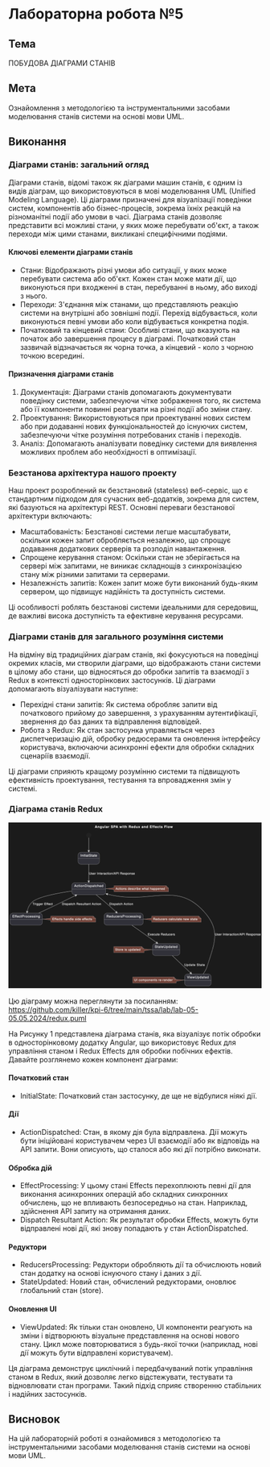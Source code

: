 # Лабораторна робота №5

## Тема

ПОБУДОВА ДІАГРАМИ СТАНІВ

## Мета

Ознайомлення з методологією та інструментальними засобами моделювання станів системи на основі мови UML.

## Виконання

### Діаграми станів: загальний огляд

Діаграми станів, відомі також як діаграми машин станів, є одним із видів діаграм, що використовуються в мові моделювання UML (Unified Modeling Language). Ці діаграми призначені для візуалізації поведінки систем, компонентів або бізнес-процесів, зокрема їхніх реакцій на різноманітні події або умови в часі. Діаграма станів дозволяє представити всі можливі стани, у яких може перебувати об'єкт, а також переходи між цими станами, викликані специфічними подіями.

#### Ключові елементи діаграми станів

- Стани: Відображають різні умови або ситуації, у яких може перебувати система або об'єкт. Кожен стан може мати дії, що виконуються при входженні в стан, перебуванні в ньому, або виході з нього.
- Переходи: З'єднання між станами, що представляють реакцію системи на внутрішні або зовнішні події. Перехід відбувається, коли виконуються певні умови або коли відбувається конкретна подія.
- Початковий та кінцевий стани: Особливі стани, що вказують на початок або завершення процесу в діаграмі. Початковий стан зазвичай відзначається як чорна точка, а кінцевий - коло з чорною точкою всередині.

#### Призначення діаграми станів

1. Документація: Діаграми станів допомагають документувати поведінку системи, забезпечуючи чітке зображення того, як система або її компоненти повинні реагувати на різні події або зміни стану.
2. Проектування: Використовуються при проектуванні нових систем або при додаванні нових функціональностей до існуючих систем, забезпечуючи чітке розуміння потребованих станів і переходів.
3. Аналіз: Допомагають аналізувати поведінку системи для виявлення можливих проблем або необхідності в оптимізації.

### Безстанова архітектура нашого проекту

Наш проект розроблений як безстановий (stateless) веб-сервіс, що є стандартним підходом для сучасних веб-додатків, зокрема для систем, які базуються на архітектурі REST. Основні переваги безстанової архітектури включають:

- Масштабованість: Безстанові системи легше масштабувати, оскільки кожен запит обробляється незалежно, що спрощує додавання додаткових серверів та розподіл навантаження.
- Спрощене керування станом: Оскільки стан не зберігається на сервері між запитами, не виникає складнощів з синхронізацією стану між різними запитами та серверами.
- Незалежність запитів: Кожен запит може бути виконаний будь-яким сервером, що підвищує надійність та доступність системи.

Ці особливості роблять безстанові системи ідеальними для середовищ, де важливі висока доступність та ефективне керування ресурсами.

### Діаграми станів для загального розуміння системи

На відміну від традиційних діаграм станів, які фокусуються на поведінці окремих класів, ми створили діаграми, що відображають стани системи в цілому або стани, що відносяться до обробки запитів та взаємодії з Redux в контексті односторінкових застосунків. Ці діаграми допомагають візуалізувати наступне:

- Перехідні стани запитів: Як система обробляє запити від початкового прийому до завершення, з урахуванням аутентифікації, звернення до баз даних та відправлення відповідей.
- Робота з Redux: Як стан застосунка управляється через диспетчеризацію дій, обробку редюсерами та оновлення інтерфейсу користувача, включаючи асинхронні ефекти для обробки складних сценаріїв взаємодії.

Ці діаграми сприяють кращому розумінню системи та підвищують ефективність проектування, тестування та впровадження змін у системі.

### Діаграма станів Redux

![Рисунок 1 - Діаграма станів](image.png)

Цю діаграму можна переглянути за посиланням: <https://github.com/kiIIer/kpi-6/tree/main/tssa/lab/lab-05-05.05.2024/redux.puml>

На Рисунку 1 представлена діаграма станів, яка візуалізує потік обробки в односторінковому додатку Angular, що використовує Redux для управління станом і Redux Effects для обробки побічних ефектів. Давайте розглянемо кожен компонент діаграми:

#### Початковий стан

- InitialState: Початковий стан застосунку, де ще не відбулися ніякі дії.

#### Дії

- ActionDispatched: Стан, в якому дія була відправлена. Дії можуть бути ініційовані користувачем через UI взаємодії або як відповідь на API запити. Вони описують, що сталося або які дії потрібно виконати.

#### Обробка дій

- EffectProcessing: У цьому стані Effects перехоплюють певні дії для виконання асинхронних операцій або складних синхронних обчислень, що не впливають безпосередньо на стан. Наприклад, здійснення API запиту на отримання даних.
- Dispatch Resultant Action: Як результат обробки Effects, можуть бути відправлені нові дії, які знову попадають у стан ActionDispatched.

#### Редуктори

- ReducersProcessing: Редуктори обробляють дії та обчислюють новий стан додатку на основі існуючого стану і даних з дії.
- StateUpdated: Новий стан, обчислений редукторами, оновлює глобальний стан (store).

#### Оновлення UI

- ViewUpdated: Як тільки стан оновлено, UI компоненти реагують на зміни і відтворюють візуальне представлення на основі нового стану. Цикл може повторюватися з будь-якої точки (наприклад, нові дії можуть бути відправлені користувачем).

Ця діаграма демонструє циклічний і передбачуваний потік управління станом в Redux, який дозволяє легко відстежувати, тестувати та відновлювати стан програми. Такий підхід сприяє створенню стабільних і надійних застосунків.

## Висновок

На цій лабораторній роботі я ознайомився з методологією та інструментальними засобами моделювання станів системи на основі мови UML.
